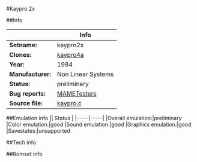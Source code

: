 #Kaypro 2x

##Info

||Info|
|-----|-----|
|**Setname:**|kaypro2x
|**Clones:**|[kaypro4a](kaypro4a.md)
|**Year:**|1984
|**Manufacturer:**|Non Linear Systems
|**Status:**|preliminary
|**Bug reports:**|[MAMETesters](http://mametesters.org/view_all_set.php?type=1&temporary=y&search=kaypro.c)
|**Source file:**|[kaypro.c](https://github.com/mamedev/mame/blob/master/src/mess/drivers/kaypro.c)

##Emulation info
|| Status |
|-----|-----|
|Overall emulation:|preliminary
|Color emulation:|good
|Sound emulation:|good
|Graphics emulation:|good
|Savestates:|unsupported

##Tech info

##Romset info

<!--- START OF EDITED COMMENT DO NOT TOUCH TEXT ABOVE-->
